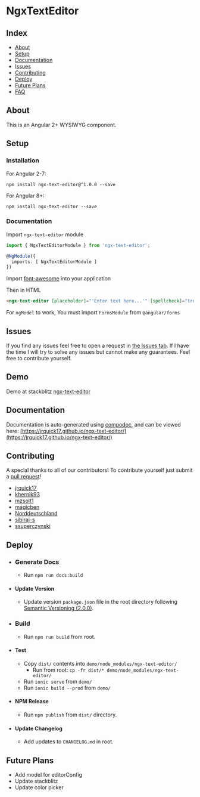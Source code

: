 # NgxTextEditor

## Index ##

* [About](#about)
* [Setup](#setup)
* [Documentation](#documentation)
* [Issues](#issues)
* [Contributing](#contributing)
* [Deploy](#deploy)
* [Future Plans](#future-plans)
* [FAQ](#faq)

## About ## 

This is an Angular 2+ WYSIWYG component.  

## Setup

### Installation

For Angular 2-7: 

`npm install ngx-text-editor@^1.0.0 --save`

For Angular 8+:

`npm install ngx-text-editor --save`

### Documentation

Import `ngx-text-editor` module

```typescript
import { NgxTextEditorModule } from 'ngx-text-editor';

@NgModule({
  imports: [ NgxTextEditorModule ]
})
```

Import [font-awesome](https://github.com/FortAwesome/Font-Awesome) into your application

Then in HTML

```html
<ngx-text-editor [placeholder]="'Enter text here...'" [spellcheck]="true" [(ngModel)]="htmlContent"></ngx-text-editor>
```

For `ngModel` to work, You must import `FormsModule` from `@angular/forms`

## Issues ##

If you find any issues feel free to open a request in [the Issues tab](https://github.com/jrquick17/ngx-text-editor/issues). If I have the time I will try to solve any issues but cannot make any guarantees. Feel free to contribute yourself.

## Demo

Demo at stackblitz [ngx-text-editor](https://ngx-text-editor.stackblitz.io/)

## Documentation

Documentation is auto-generated using [compodoc][compodoc], and can be viewed here: [https://jrquick17.github.io/ngx-text-editor/](https://jrquick17.github.io/ngx-text-editor/)

[npm]: https://www.npmjs.com/
[yarn]: https://yarnpkg.com/lang/en/
[github]: https://jrquick17.github.io/
[wiki]:https://github.com/jrquick17/ngx-text-editor/wiki/ngxTextEditor
[compodoc]: https://compodoc.github.io/website/

## Contributing

A special thanks to all of our contributors! To contribute yourself just submit a [pull request](https://github.com/jrquick17/ngx-text-editor/pulls)!

* [jrquick17](https://github.com/jrquick17)
* [khernik93](https://github.com/khernik93)
* [mzsolt1](https://github.com/mzsolt1)
* [magicben](https://github.com/magicben)
* [Norddeutschland](https://github.com/Norddeutschland)
* [sibiraj-s](https://github.com/sibiraj-s)
* [ssuperczynski](https://github.com/)

## Deploy ##

* ### Generate Docs ###

   * Run `npm run docs:build`
   
* #### Update Version ###

   * Update version `package.json` file in the root directory following [Semantic Versioning (2.0.0)](https://semver.org/).

* ### Build ###

    * Run `npm run build` from root.

* #### Test ###

    * Copy `dist/` contents into `demo/node_modules/ngx-text-editor/`
        * Run from root:  `cp -fr dist/* demo/node_modules/ngx-text-editor/`
    * Run `ionic serve` from `demo/`
    * Run `ionic build --prod` from `demo/`

* #### NPM Release ####

    * Run `npm publish` from `dist/` directory.

* #### Update Changelog ####

    * Add updates to `CHANGELOG.md` in root.

## Future Plans

* Add model for editorConfig 
* Update stackblitz
* Update color picker

